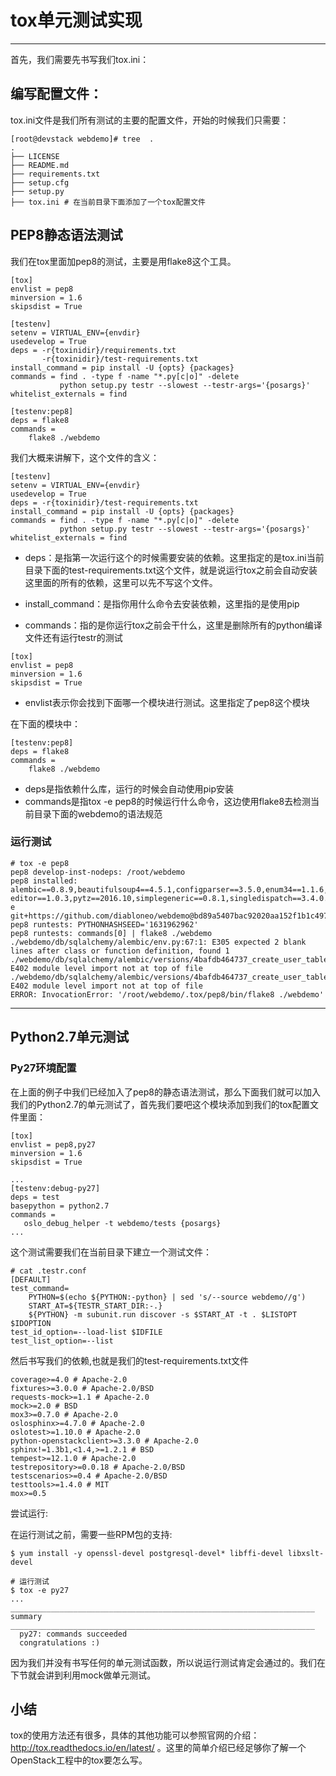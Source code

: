 # tox单元测试实现

---

首先，我们需要先书写我们tox.ini：

## 编写配置文件：

tox.ini文件是我们所有测试的主要的配置文件，开始的时候我们只需要：

```
[root@devstack webdemo]# tree  .
.
├── LICENSE
├── README.md
├── requirements.txt
├── setup.cfg
├── setup.py
├── tox.ini # 在当前目录下面添加了一个tox配置文件
```

## PEP8静态语法测试

我们在tox里面加pep8的测试，主要是用flake8这个工具。

```
[tox]
envlist = pep8
minversion = 1.6
skipsdist = True

[testenv]
setenv = VIRTUAL_ENV={envdir}
usedevelop = True
deps = -r{toxinidir}/requirements.txt
       -r{toxinidir}/test-requirements.txt
install_command = pip install -U {opts} {packages}
commands = find . -type f -name "*.py[c|o]" -delete
           python setup.py testr --slowest --testr-args='{posargs}'
whitelist_externals = find

[testenv:pep8]
deps = flake8
commands =
    flake8 ./webdemo
```

我们大概来讲解下，这个文件的含义：

```
[testenv]
setenv = VIRTUAL_ENV={envdir}
usedevelop = True
deps = -r{toxinidir}/test-requirements.txt
install_command = pip install -U {opts} {packages}
commands = find . -type f -name "*.py[c|o]" -delete
           python setup.py testr --slowest --testr-args='{posargs}'
whitelist_externals = find
```

* deps：是指第一次运行这个的时候需要安装的依赖。这里指定的是tox.ini当前目录下面的test-requirements.txt这个文件，就是说运行tox之前会自动安装这里面的所有的依赖，这里可以先不写这个文件。

* install\_command：是指你用什么命令去安装依赖，这里指的是使用pip

* commands：指的是你运行tox之前会干什么，这里是删除所有的python编译文件还有运行testr的测试

```
[tox]
envlist = pep8
minversion = 1.6
skipsdist = True
```

* envlist表示你会找到下面哪一个模块进行测试。这里指定了pep8这个模块

在下面的模块中：

```
[testenv:pep8]
deps = flake8
commands =
    flake8 ./webdemo
```

* deps是指依赖什么库，运行的时候会自动使用pip安装
* commands是指tox -e pep8的时候运行什么命令，这边使用flake8去检测当前目录下面的webdemo的语法规范

### 运行测试

```
# tox -e pep8
pep8 develop-inst-nodeps: /root/webdemo
pep8 installed: alembic==0.8.9,beautifulsoup4==4.5.1,configparser==3.5.0,enum34==1.1.6,flake8==3.2.1,logutils==0.3.3,Mako==1.0.6,MarkupSafe==0.23,mccabe==0.5.3,netaddr==0.7.18,pbr==1.10.0,pecan==1.2.1,pycodestyle==2.2.0,pyflakes==1.3.0,python-editor==1.0.3,pytz==2016.10,simplegeneric==0.8.1,singledispatch==3.4.0.3,six==1.10.0,SQLAlchemy==1.0.16,waitress==1.0.1,-e git+https://github.com/diabloneo/webdemo@bd89a5407bac92020aa152f1b1c497fa92b814cc#egg=webdemo,WebOb==1.7.0,WebTest==2.0.24,WSME==0.8.0
pep8 runtests: PYTHONHASHSEED='1631962962'
pep8 runtests: commands[0] | flake8 ./webdemo
./webdemo/db/sqlalchemy/alembic/env.py:67:1: E305 expected 2 blank lines after class or function definition, found 1
./webdemo/db/sqlalchemy/alembic/versions/4bafdb464737_create_user_table.py:15:1: E402 module level import not at top of file
./webdemo/db/sqlalchemy/alembic/versions/4bafdb464737_create_user_table.py:16:1: E402 module level import not at top of file
ERROR: InvocationError: '/root/webdemo/.tox/pep8/bin/flake8 ./webdemo'
```

---

## Python2.7单元测试

### Py27环境配置

在上面的例子中我们已经加入了pep8的静态语法测试，那么下面我们就可以加入我们的Python2.7的单元测试了，首先我们要吧这个模块添加到我们的tox配置文件里面：

```
[tox]
envlist = pep8,py27
minversion = 1.6
skipsdist = True

...
[testenv:debug-py27]
deps = test
basepython = python2.7
commands =
   oslo_debug_helper -t webdemo/tests {posargs}
...
```

这个测试需要我们在当前目录下建立一个测试文件：

```
# cat .testr.conf 
[DEFAULT]
test_command=
    PYTHON=$(echo ${PYTHON:-python} | sed 's/--source webdemo//g')
    START_AT=${TESTR_START_DIR:-.}
    ${PYTHON} -m subunit.run discover -s $START_AT -t . $LISTOPT $IDOPTION
test_id_option=--load-list $IDFILE
test_list_option=--list
```

然后书写我们的依赖,也就是我们的test-requirements.txt文件

```
coverage>=4.0 # Apache-2.0
fixtures>=3.0.0 # Apache-2.0/BSD
requests-mock>=1.1 # Apache-2.0
mock>=2.0 # BSD
mox3>=0.7.0 # Apache-2.0
oslosphinx>=4.7.0 # Apache-2.0
oslotest>=1.10.0 # Apache-2.0
python-openstackclient>=3.3.0 # Apache-2.0
sphinx!=1.3b1,<1.4,>=1.2.1 # BSD
tempest>=12.1.0 # Apache-2.0
testrepository>=0.0.18 # Apache-2.0/BSD
testscenarios>=0.4 # Apache-2.0/BSD
testtools>=1.4.0 # MIT
mox>=0.5
```

尝试运行:

在运行测试之前，需要一些RPM包的支持:

```
$ yum install -y openssl-devel postgresql-devel* libffi-devel libxslt-devel

# 运行测试
$ tox -e py27
...
____________________________________________________________________ summary ____________________________________________________________________
  py27: commands succeeded
  congratulations :)
```

因为我们并没有书写任何的单元测试函数，所以说运行测试肯定会通过的。我们在下节就会讲到利用mock做单元测试。

## 小结

tox的使用方法还有很多，具体的其他功能可以参照官网的介绍：http://tox.readthedocs.io/en/latest/ 。这里的简单介绍已经足够你了解一个OpenStack工程中的tox要怎么写。

